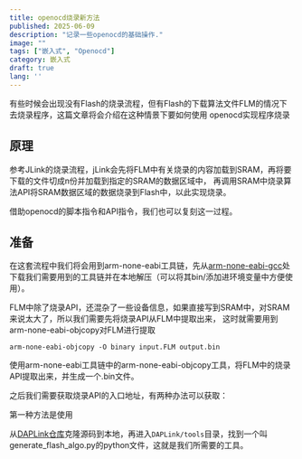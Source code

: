 ```yaml
---
title: openocd烧录新方法
published: 2025-06-09
description: "记录一些openocd的基础操作."
image: ""
tags: ["嵌入式", "Openocd"]
category: 嵌入式
draft: true
lang: ''
---
```


有些时候会出现没有Flash的烧录流程，但有Flash的下载算法文件FLM的情况下去烧录程序，这篇文章将会介绍在这种情景下要如何使用
openocd实现程序烧录

## 原理

参考JLink的烧录流程，jLink会先将FLM中有关烧录的内容加载到SRAM，再将要下载的文件切成n份并加载到指定的SRAM的数据区域中，
再调用SRAM中烧录算法API将SRAM数据区域的数据烧录到Flash中，以此实现烧录。

借助openocd的脚本指令和API指令，我们也可以复刻这一过程。

## 准备

在这套流程中我们将会用到arm-none-eabi工具链，先从[arm-none-eabi-gcc](https://developer.arm.com/downloads/-/arm-gnu-toolchain-downloads/14-2-rel1)处下载我们需要用到的工具链并在本地解压（可以将其bin/添加进环境变量中方便使用）。

FLM中除了烧录API，还混杂了一些设备信息，如果直接写到SRAM中，对SRAM来说太大了，所以我们需要先将烧录API从FLM中提取出来，
这时就需要用到arm-none-eabi-objcopy对FLM进行提取

```shell
arm-none-eabi-objcopy -O binary input.FLM output.bin
```



使用arm-none-eabi工具链中的arm-none-eabi-objcopy工具，将FLM中的烧录API提取出来，并生成一个.bin文件。

之后我们需要获取烧录API的入口地址，有两种办法可以获取：

第一种方法是使用

从[DAPLink仓库](https://github.com/ARMmbed/DAPLink)克隆源码到本地，再进入`DAPLink/tools`目录，找到一个叫
generate_flash_algo.py的python文件，这就是我们所需要的工具。

